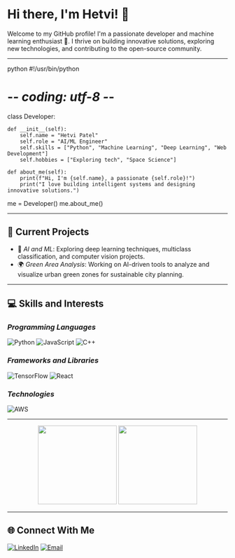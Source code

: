 # Hi there, I'm Hetvi! 👋

Welcome to my GitHub profile! I'm a passionate developer and machine learning enthusiast 🌟. I thrive on building innovative solutions, exploring new technologies, and contributing to the open-source community.

---
python
#!/usr/bin/python
# -*- coding: utf-8 -*-

class Developer:

    def __init__(self):
        self.name = "Hetvi Patel"
        self.role = "AI/ML Engineer"
        self.skills = ["Python", "Machine Learning", "Deep Learning", "Web Development"]
        self.hobbies = ["Exploring tech", "Space Science"]

    def about_me(self):
        print(f"Hi, I'm {self.name}, a passionate {self.role}!")
        print("I love building intelligent systems and designing innovative solutions.")

me = Developer()
me.about_me()

---
## 🔭 Current Projects

- 🌱 *AI and ML*: Exploring deep learning techniques, multiclass classification, and computer vision projects.
- 🌍 *Green Area Analysis*: Working on AI-driven tools to analyze and visualize urban green zones for sustainable city planning.

---

## 💻 Skills and Interests

### *Programming Languages*
![Python](https://img.shields.io/badge/-Python-05122A?style=flat&logo=python)
![JavaScript](https://img.shields.io/badge/-JavaScript-05122A?style=flat&logo=javascript)
![C++](https://img.shields.io/badge/-C++-05122A?style=flat&logo=cplusplus)

### *Frameworks and Libraries*
![TensorFlow](https://img.shields.io/badge/-TensorFlow-05122A?style=flat&logo=tensorflow)
![React](https://img.shields.io/badge/-React-05122A?style=flat&logo=react)

### *Technologies*
![AWS](https://img.shields.io/badge/-AWS-05122A?style=flat&logo=amazon-aws)

---

<div align="center">
  <img height="180em" src="https://github-readme-stats.vercel.app/api?username=HetviPatel145&show_icons=true&theme=radical&hide_border=true&count_private=true" />
  <!--<img height="180em" src="https://github-readme-streak-stats.herokuapp.com/?user=MoxitShah6114&theme=radical&hide_border=true" />-->
  <img height="180em" src="https://github-readme-stats.vercel.app/api/top-langs/?username=HetviPatel145&layout=compact&theme=radical&hide_border=true" />
</div>


---

## 🌐 Connect With Me

[![LinkedIn](https://img.shields.io/badge/-LinkedIn-0077B5?style=flat&logo=linkedin&logoColor=white)]([https://www.linkedin.com/in/hetvi-patel145/](https://www.linkedin.com/in/hetvi-patel145/))
[![Email](https://img.shields.io/badge/-Email-D14836?style=flat&logo=gmail&logoColor=white)](mailto:hetvinp14@gmail.com)
<!--[![Portfolio](https://img.shields.io/badge/-Portfolio-05122A?style=flat&logo=About.me)](https://yourportfolio.com) -->

<!---

## 🏆 Achievements

- 🥇 Built multiclass classification systems for diverse environments like forests and plains.
- 🌟 Developed a satellite imagery tool to detect urban tree-cut risk zones.
- 🌍 Published research on sustainable AI-driven urban planning.

---

## ⚡ Fun Facts About Me

- 🎨 I love combining tech with design to create engaging user interfaces.
- 🧩 I enjoy solving puzzles and brainteasers.
- 🎮 Avid gamer with an interest in game-based learning platforms.
-->
